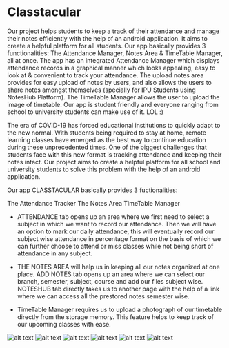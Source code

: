 # Classtacular
Our project helps students to keep a track of their attendance and manage their notes efficiently 
with the help of an android application. It aims to create a helpful platform for all students.
Our app basically provides 3 functionalities: The Attendance Manager, Notes Area &amp; TimeTable Manager, all at once. 
The app has an integrated Attendance Manager which displays attendance records in a graphical manner which looks appealing, easy to look at &amp; 
convenient to track your attendance. 
The upload notes area provides for easy upload of notes by users, and also allows the users to share notes amongst themselves (specially for IPU Students using NotesHub Platform). The TimeTable Manager allows the user to upload the image of timetable. Our app is student friendly and everyone ranging from school to university students can make use of it. LOL :)

The era of COVID-19 has forced educational institutions to quickly adapt to the new normal. 
With students being required to stay at home, remote learning classes have emerged as the best way to continue education during these unprecedented times. 
One of the biggest challenges that students face with this new format is tracking attendance and keeping their notes intact.
Our project aims to create a helpful platform for all school and university students to solve this problem with the help of an android application.


Our app CLASSTACULAR basically provides 3 fuctionalities:

The Attendance Tracker
The Notes Area
TimeTable Manager

- ATTENDANCE tab opens up an area where we first need to select a subject in which we want to record our attendance. 
  Then we will have an option to mark our daily attendance, this will eventually record our 
  subject wise attendance in percentage format on the basis of which we can further choose to attend or miss classes while not being short of attendance in any subject.
  
- THE NOTES AREA will help us in keeping all our notes organized at one place. 
  ADD NOTES tab opens up an area where we can select our branch, semester, subject, course and add our files subject wise.
  NOTESHUB tab directly takes us to another page with the help of a link where we can access all the prestored notes semester wise.

- TimeTable Manager requires us to upload a photograph of our timetable directly from the storage memory.
  This feature helps to keep track of our upcoming classes with ease.
  
![alt text](https://i.ibb.co/Rg4mJgB/Screenshot-1605944667.png)
![alt text](https://i.ibb.co/RcWSxxt/Screenshot-1605953887.png)
![alt text](https://ibb.co/GC1krnv)
![alt text](https://ibb.co/r40ZzBM)
![alt text](https://ibb.co/yPKG5Ks)
![alt text](https://ibb.co/HVQhRk8)
